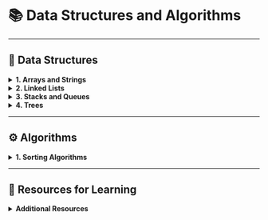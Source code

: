 # 📚 Data Structures and Algorithms

---

## 🔢 Data Structures

<details>
<summary><strong>1. Arrays and Strings</strong></summary>

> استكشاف العمليات المختلفة على المصفوفات والنصوص.

<a href="https://www.geeksforgeeks.org/arrays-in-data-structure/" style="text-decoration: none; color: inherit;">📄 Arrays</a>  
<a href="https://www.geeksforgeeks.org/strings-in-cpp/" style="text-decoration: none; color: inherit;">📄 Strings</a>  
<a href="https://www.geeksforgeeks.org/matrix-in-data-structure/" style="text-decoration: none; color: inherit;">📄 Matrix/Grid</a>

</details>

<details>
<summary><strong>2. Linked Lists</strong></summary>

> هياكل البيانات المرتبطة واستخداماتها.

<a href="https://www.geeksforgeeks.org/data-structures/linked-list/" style="text-decoration: none; color: inherit;">🔗 Singly Linked List</a>  
<a href="https://www.geeksforgeeks.org/doubly-linked-list/" style="text-decoration: none; color: inherit;">🔗 Doubly Linked List</a>  
<a href="https://www.geeksforgeeks.org/circular-linked-list/" style="text-decoration: none; color: inherit;">🔗 Circular Linked List</a>

</details>

<details>
<summary><strong>3. Stacks and Queues</strong></summary>

> هياكل التخزين القائمة على المبادئ LIFO وFIFO.

<a href="https://www.geeksforgeeks.org/stack-data-structure/" style="text-decoration: none; color: inherit;">🗂️ Stack</a>  
<a href="https://www.geeksforgeeks.org/queue-data-structure/" style="text-decoration: none; color: inherit;">🗂️ Queue</a>  
<a href="https://www.geeksforgeeks.org/priority-queue/" style="text-decoration: none; color: inherit;">🗂️ Priority Queue</a>  
<a href="https://www.geeksforgeeks.org/deque-data-structure/" style="text-decoration: none; color: inherit;">🗂️ Deque</a>

</details>

<details>
<summary><strong>4. Trees</strong></summary>

> الهياكل الشجرية وفروعها المتقدمة.

<a href="https://www.geeksforgeeks.org/binary-tree-data-structure/" style="text-decoration: none; color: inherit;">🌳 Binary Tree</a>  
<a href="https://www.geeksforgeeks.org/binary-search-tree-data-structure/" style="text-decoration: none; color: inherit;">🌳 Binary Search Tree (BST)</a>  
<a href="https://www.geeksforgeeks.org/avl-tree-set-1-insertion/" style="text-decoration: none; color: inherit;">🌳 AVL Tree</a>  
<a href="https://www.geeksforgeeks.org/red-black-tree-set-1-introduction-2/" style="text-decoration: none; color: inherit;">🌳 Red-Black Tree</a>  
<a href="https://www.geeksforgeeks.org/b-tree-set-1-introduction-2/" style="text-decoration: none; color: inherit;">🌳 B-Tree</a>  
<a href="https://www.geeksforgeeks.org/introduction-of-b-tree/" style="text-decoration: none; color: inherit;">🌳 B+ Tree</a>

</details>

---

## ⚙️ Algorithms

<details>
<summary><strong>1. Sorting Algorithms</strong></summary>

> مجموعة متنوعة من خوارزميات الترتيب.

<a href="https://www.geeksforgeeks.org/bubble-sort/" style="text-decoration: none; color: inherit;">🔄 Bubble Sort</a>  
<a href="https://www.geeksforgeeks.org/selection-sort/" style="text-decoration: none; color: inherit;">🔄 Selection Sort</a>  
<a href="https://www.geeksforgeeks.org/insertion-sort/" style="text-decoration: none; color: inherit;">🔄 Insertion Sort</a>  
<a href="https://www.geeksforgeeks.org/merge-sort/" style="text-decoration: none; color: inherit;">🔄 Merge Sort</a>  
<a href="https://www.geeksforgeeks.org/quick-sort/" style="text-decoration: none; color: inherit;">🔄 Quick Sort</a>  
<a href="https://www.geeksforgeeks.org/heap-sort/" style="text-decoration: none; color: inherit;">🔄 Heap Sort</a>  
<a href="https://www.geeksforgeeks.org/counting-sort/" style="text-decoration: none; color: inherit;">🔄 Counting Sort</a>  
<a href="https://www.geeksforgeeks.org/radix-sort/" style="text-decoration: none; color: inherit;">🔄 Radix Sort</a>

</details>

---

## 📖 Resources for Learning

<details>
<summary><strong>Additional Resources</strong></summary>

<a href="https://www.geeksforgeeks.org/" style="text-decoration: none; color: inherit;">🌐 GeeksforGeeks</a>  
<a href="https://www.programiz.com/" style="text-decoration: none; color: inherit;">🌐 Programiz</a>  
<a href="https://www.w3schools.com/" style="text-decoration: none; color: inherit;">🌐 W3Schools</a>  
<a href="https://www.tutorialspoint.com/" style="text-decoration: none; color: inherit;">🌐 TutorialsPoint</a>

</details>
